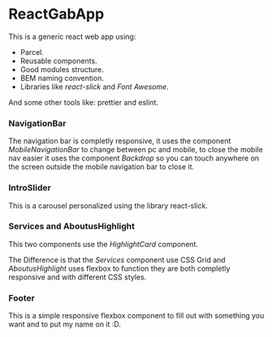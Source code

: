 # ReactGabApp
This is a generic react web app using:
- Parcel.
- Reusable components.
- Good modules structure.
- BEM naming convention.
- Libraries like *react-slick* and *Font Awesome*.

And some other tools like: prettier and eslint.

### NavigationBar
The navigation bar is completly responsive, it uses the component *MobileNavigationBar* to change between pc and mobile, to close the mobile nav easier it uses the component *Backdrop* so you can touch anywhere on the screen outside the mobile navigation bar to close it.

### IntroSlider
This is a carousel personalized using the library react-slick.

### Services and AboutusHighlight
This two components use the *HighlightCard* component.

The Difference is that the *Services* component use CSS Grid and *AboutusHighlight* uses flexbox to function they are both completly responsive and with different CSS styles.

### Footer
This is a simple responsive flexbox component to fill out with something you want and to put my name on it :D.
